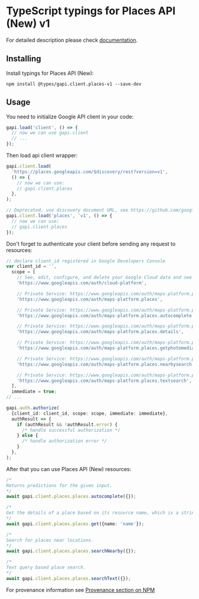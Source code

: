 # TypeScript typings for Places API (New) v1

For detailed description please check [documentation](https://mapsplatform.google.com/maps-products/#places-section).

## Installing

Install typings for Places API (New):

```
npm install @types/gapi.client.places-v1 --save-dev
```

## Usage

You need to initialize Google API client in your code:

```typescript
gapi.load('client', () => {
  // now we can use gapi.client
  // ...
});
```

Then load api client wrapper:

```typescript
gapi.client.load(
  'https://places.googleapis.com/$discovery/rest?version=v1',
  () => {
    // now we can use:
    // gapi.client.places
  },
);
```

```typescript
// Deprecated, use discovery document URL, see https://github.com/google/google-api-javascript-client/blob/master/docs/reference.md#----gapiclientloadname----version----callback--
gapi.client.load('places', 'v1', () => {
  // now we can use:
  // gapi.client.places
});
```

Don't forget to authenticate your client before sending any request to resources:

```typescript
// declare client_id registered in Google Developers Console
var client_id = '',
  scope = [
    // See, edit, configure, and delete your Google Cloud data and see the email address for your Google Account.
    'https://www.googleapis.com/auth/cloud-platform',

    // Private Service: https://www.googleapis.com/auth/maps-platform.places
    'https://www.googleapis.com/auth/maps-platform.places',

    // Private Service: https://www.googleapis.com/auth/maps-platform.places.autocomplete
    'https://www.googleapis.com/auth/maps-platform.places.autocomplete',

    // Private Service: https://www.googleapis.com/auth/maps-platform.places.details
    'https://www.googleapis.com/auth/maps-platform.places.details',

    // Private Service: https://www.googleapis.com/auth/maps-platform.places.getphotomedia
    'https://www.googleapis.com/auth/maps-platform.places.getphotomedia',

    // Private Service: https://www.googleapis.com/auth/maps-platform.places.nearbysearch
    'https://www.googleapis.com/auth/maps-platform.places.nearbysearch',

    // Private Service: https://www.googleapis.com/auth/maps-platform.places.textsearch
    'https://www.googleapis.com/auth/maps-platform.places.textsearch',
  ],
  immediate = true;
// ...

gapi.auth.authorize(
  {client_id: client_id, scope: scope, immediate: immediate},
  authResult => {
    if (authResult && !authResult.error) {
      /* handle successful authorization */
    } else {
      /* handle authorization error */
    }
  },
);
```

After that you can use Places API (New) resources: <!-- TODO: make this work for multiple namespaces -->

```typescript
/*
Returns predictions for the given input.
*/
await gapi.client.places.places.autocomplete({});

/*
Get the details of a place based on its resource name, which is a string in the `places/{place_id}` format.
*/
await gapi.client.places.places.get({name: 'name'});

/*
Search for places near locations.
*/
await gapi.client.places.places.searchNearby({});

/*
Text query based place search.
*/
await gapi.client.places.places.searchText({});
```

For provenance information see [Provenance section on NPM](https://www.npmjs.com/package/@maxim_mazurok/gapi.client.places-v1#Provenance:~:text=none-,Provenance,-Built%20and%20signed)

